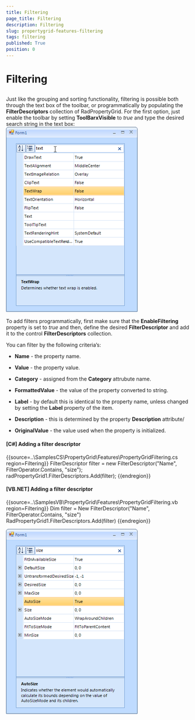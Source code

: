 ```yaml
---
title: Filtering
page_title: Filtering
description: Filtering
slug: propertygrid-features-filtering
tags: filtering
published: True
position: 0
---
```


# Filtering



## 

Just like the grouping and sorting functionality, filtering is possible both through the text box of the toolbar,
        	or programmatically by populating the __FilterDescriptors__ collection of RadPropertyGrid. 
        	For the first option, just enable the toolbar by setting __ToolBarxVisible__ to 
        	*true* and type the desired search string in the text box:
        ![propertygrid-features-filtering 001](images/propertygrid-features-filtering001.png)

To add filters programmatically, first make sure that the __EnableFiltering__ property
         	is set to *true* and then, define the desired __FilterDescriptor__
         	and add it to the control __FilterDescriptors__ collection.
        

You can filter by the following criteria’s: 

* __Name__ - the property name.

* __Value__ - the property value.

* __Category__ - assigned from the __Category__ attrubute name.

* __FormattedValue__ - the value of the property converted to string.

* __Label__ - by default this is identical to the property name, unless
        				changed by setting the __Label__ property of the item.

* __Description__ - this is determined by the property __Description__ attribute/

* __OriginalValue__ - the value used when the property is initialized.

#### __[C#] Adding a filter descriptor__

{{source=..\SamplesCS\PropertyGrid\Features\PropertyGridFiltering.cs region=Filtering}}
	            FilterDescriptor filter = new FilterDescriptor("Name", FilterOperator.Contains, "size");
	            radPropertyGrid1.FilterDescriptors.Add(filter);
	{{endregion}}



#### __[VB.NET] Adding a filter descriptor__

{{source=..\SamplesVB\PropertyGrid\Features\PropertyGridFiltering.vb region=Filtering}}
	        Dim filter = New FilterDescriptor("Name", FilterOperator.Contains, "size")
	        RadPropertyGrid1.FilterDescriptors.Add(filter)
	{{endregion}}

![propertygrid-features-filtering 002](images/propertygrid-features-filtering002.png)
